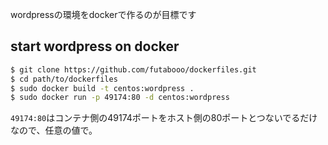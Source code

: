wordpressの環境をdockerで作るのが目標です

## start wordpress on docker
```bash
$ git clone https://github.com/futabooo/dockerfiles.git
$ cd path/to/dockerfiles
$ sudo docker build -t centos:wordpress .
$ sudo docker run -p 49174:80 -d centos:wordpress
```
`49174:80`はコンテナ側の49174ポートをホスト側の80ポートとつないでるだけなので、任意の値で。
